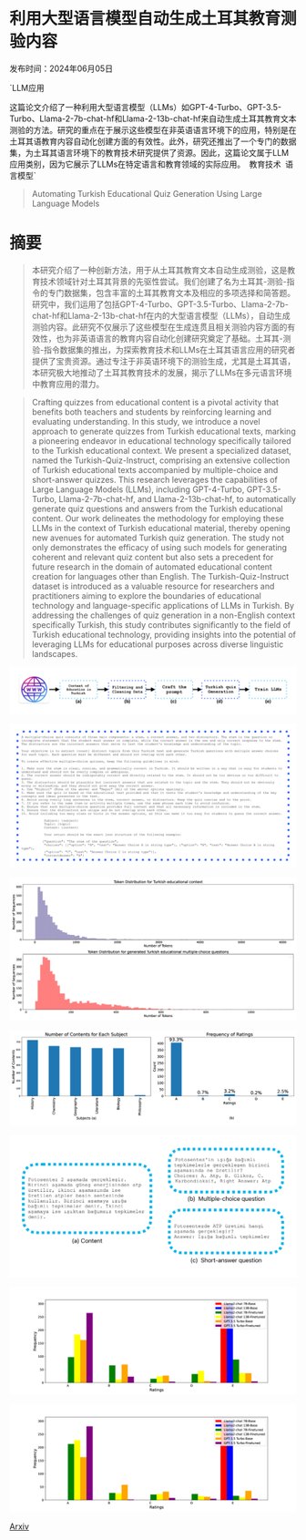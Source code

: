 # 利用大型语言模型自动生成土耳其教育测验内容

发布时间：2024年06月05日

`LLM应用

这篇论文介绍了一种利用大型语言模型（LLMs）如GPT-4-Turbo、GPT-3.5-Turbo、Llama-2-7b-chat-hf和Llama-2-13b-chat-hf来自动生成土耳其教育文本测验的方法。研究的重点在于展示这些模型在非英语语言环境下的应用，特别是在土耳其语教育内容自动化创建方面的有效性。此外，研究还推出了一个专门的数据集，为土耳其语言环境下的教育技术研究提供了资源。因此，这篇论文属于LLM应用类别，因为它展示了LLMs在特定语言和教育领域的实际应用。` `教育技术` `语言模型`

> Automating Turkish Educational Quiz Generation Using Large Language Models

# 摘要

> 本研究介绍了一种创新方法，用于从土耳其教育文本自动生成测验，这是教育技术领域针对土耳其背景的先驱性尝试。我们创建了名为土耳其-测验-指令的专门数据集，包含丰富的土耳其教育文本及相应的多项选择和简答题。研究中，我们运用了包括GPT-4-Turbo、GPT-3.5-Turbo、Llama-2-7b-chat-hf和Llama-2-13b-chat-hf在内的大型语言模型（LLMs），自动生成测验内容。此研究不仅展示了这些模型在生成连贯且相关测验内容方面的有效性，也为非英语语言的教育内容自动化创建研究奠定了基础。土耳其-测验-指令数据集的推出，为探索教育技术和LLMs在土耳其语言应用的研究者提供了宝贵资源。通过专注于非英语环境下的测验生成，尤其是土耳其语，本研究极大地推动了土耳其教育技术的发展，揭示了LLMs在多元语言环境中教育应用的潜力。

> Crafting quizzes from educational content is a pivotal activity that benefits both teachers and students by reinforcing learning and evaluating understanding. In this study, we introduce a novel approach to generate quizzes from Turkish educational texts, marking a pioneering endeavor in educational technology specifically tailored to the Turkish educational context. We present a specialized dataset, named the Turkish-Quiz-Instruct, comprising an extensive collection of Turkish educational texts accompanied by multiple-choice and short-answer quizzes. This research leverages the capabilities of Large Language Models (LLMs), including GPT-4-Turbo, GPT-3.5-Turbo, Llama-2-7b-chat-hf, and Llama-2-13b-chat-hf, to automatically generate quiz questions and answers from the Turkish educational content. Our work delineates the methodology for employing these LLMs in the context of Turkish educational material, thereby opening new avenues for automated Turkish quiz generation. The study not only demonstrates the efficacy of using such models for generating coherent and relevant quiz content but also sets a precedent for future research in the domain of automated educational content creation for languages other than English. The Turkish-Quiz-Instruct dataset is introduced as a valuable resource for researchers and practitioners aiming to explore the boundaries of educational technology and language-specific applications of LLMs in Turkish. By addressing the challenges of quiz generation in a non-English context specifically Turkish, this study contributes significantly to the field of Turkish educational technology, providing insights into the potential of leveraging LLMs for educational purposes across diverse linguistic landscapes.

![利用大型语言模型自动生成土耳其教育测验内容](../../../paper_images/2406.03397/x1.png)

![利用大型语言模型自动生成土耳其教育测验内容](../../../paper_images/2406.03397/x2.png)

![利用大型语言模型自动生成土耳其教育测验内容](../../../paper_images/2406.03397/x3.png)

![利用大型语言模型自动生成土耳其教育测验内容](../../../paper_images/2406.03397/x4.png)

![利用大型语言模型自动生成土耳其教育测验内容](../../../paper_images/2406.03397/x5.png)

![利用大型语言模型自动生成土耳其教育测验内容](../../../paper_images/2406.03397/x6.png)

![利用大型语言模型自动生成土耳其教育测验内容](../../../paper_images/2406.03397/x7.png)

[Arxiv](https://arxiv.org/abs/2406.03397)